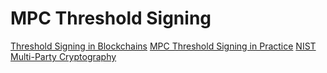 # MPC Threshold Signing

[Threshold Signing in Blockchains](https://wiki.mpcalliance.org/key%20management%20for%20blockchain.html)
[MPC Threshold Signing in Practice](https://medium.com/ing-blog/multiparty-computation-threshold-signing-in-practice-bringing-security-to-our-customers-f2d63b912bca)
[NIST Multi-Party Cryptography](https://csrc.nist.gov/Projects/threshold-cryptography)
